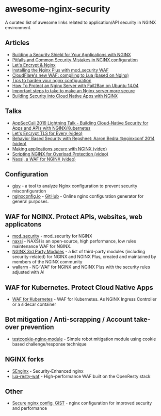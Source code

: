 # awesome-nginx-security

A curated list of awesome links related to application/API security in NGINX environment.

## Articles


- [Building a Security Shield for Your Applications with NGINX](https://www.nginx.com/blog/build-application-security-shield-with-nginx-wallarm)
- [Pitfalls and Common Security Mistakes in NGINX configuration](https://www.nginx.com/resources/wiki/start/topics/tutorials/config_pitfalls/)
- [Let's Encrypt & Nginx](https://letsecure.me/secure-web-deployment-with-lets-encrypt-and-nginx/)
- [Installing the Nginx Plus with mod_security WAF](https://www.nginx.com/resources/admin-guide/nginx-plus-modsecurity-waf-installation-logging/)
- [CloudFlare's new WAF: compiling to Lua (based on Nginx)](https://blog.cloudflare.com/cloudflares-new-waf-compiling-to-lua/)
- [Tips to harden your nginx configuration](https://www.acunetix.com/blog/articles/nginx-server-security-hardening-configuration-1/#comment-16863)
- [How To Protect an Nginx Server with Fail2Ban on Ubuntu 14.04](https://www.digitalocean.com/community/tutorials/how-to-protect-an-nginx-server-with-fail2ban-on-ubuntu-14-04)
- [Important steps to take to make an Nginx server more secure](https://help.dreamhost.com/hc/en-us/articles/222784068-The-most-important-steps-to-take-to-make-an-Nginx-server-more-secure)
- [Building Security into Cloud Native Apps with NGINX](https://www.helpnetsecurity.com/2019/02/19/building-security-into-cloud-native-apps-with-nginx/)

## Talks

- [AppSecCali 2019 Lightning Talk - Building Cloud-Native Security for Apps and APIs with NGINX/Kubernetes](https://www.youtube.com/watch?v=xcjFgZ_FN4w)
- [Let's Encrypt TLS for Every (video)](https://www.youtube.com/watch?v=ac4tE4_4nU0)
- [Behavior Based Security with Repsheet: Aaron Bedra @nginxconf 2014 (video)](https://www.youtube.com/watch?v=9AyaVxzqYoA)
- [Making applications secure with NGINX (video)](https://www.youtube.com/watch?v=rNNRGDAZeKY)
- [Scripting NGINX for Overload Protection (video)](https://www.youtube.com/watch?v=uFm-tp4t2mE)
- [Naxsi, a WAF for NGINX (video)](https://www.youtube.com/watch?v=JiJHCodn_PQ)

## Configuration

- [gixy](https://github.com/yandex/gixy/) - a tool to analyze Nginx configuration to prevent security misconfiguration
- [nginxconfig.io](https://nginxconfig.io) - [GitHub](https://github.com/valentinxxx/nginxconfig.io) - Online nginx configuration generator for general purposes.

## WAF for NGINX. Protect APIs, websites, web applicatons

- [mod_security](https://github.com/SpiderLabs/ModSecurity-nginx) - mod_security for NGINX
- [naxsi](https://github.com/nbs-system/naxsi) - NAXSI is an open-source, high performance, low rules maintenance WAF for NGINX.
- [NGINX 3rd Party Modules](https://www.nginx.com/resources/wiki/modules/) -  a list of third-party modules (including security-related) for NGINX and NGINX Plus, created and maintained by members of the NGINX community
- [wallarm](https://wallarm.com) - NG-WAF for NGINX and NGINX Plus with the security rules adjusted with AI

## WAF for Kubernetes. Protect Cloud Native Apps

- [WAF for Kubernetes](https://wallarm.com/solutions/waf-for-kubernetes/) - WAF for Kubernetes. As NGINX Ingress Controller or a sidecar container

## Bot mitigation / Anti-scrapping / Account take-over prevention 

- [testcookie-nginx-module](https://github.com/kyprizel/testcookie-nginx-module) - Simple robot mitigation module using cookie based challenge/response technique 

## NGINX forks

- [SEnginx](https://github.com/NeusoftSecurity/SEnginx) - Security-Enhanced nginx
- [lua-resty-waf](https://github.com/p0pr0ck5/lua-resty-waf) - High-performance WAF built on the OpenResty stack

## Other

- [Secure nginx config. GIST](https://gist.github.com/plentz/6737338) - nginx configuration for improved security and performance

